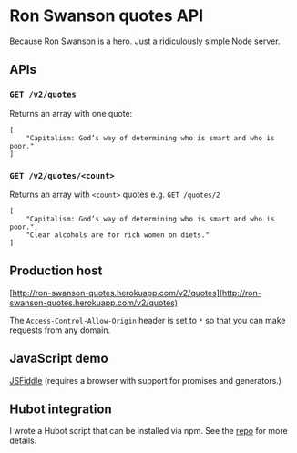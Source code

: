 # Ron Swanson quotes API
Because Ron Swanson is a hero. Just a ridiculously simple Node server.

## APIs

### `GET /v2/quotes`
Returns an array with one quote:
```
[
	"Capitalism: God’s way of determining who is smart and who is poor."
]
```

### `GET /v2/quotes/<count>`
Returns an array with `<count>` quotes e.g. `GET /quotes/2`
```
[
	"Capitalism: God’s way of determining who is smart and who is poor.",
	"Clear alcohols are for rich women on diets."
]
```

## Production host
[http://ron-swanson-quotes.herokuapp.com/v2/quotes](http://ron-swanson-quotes.herokuapp.com/v2/quotes)

The `Access-Control-Allow-Origin` header is set to `*` so that you can make requests from any domain.

## JavaScript demo
[JSFiddle](http://jsfiddle.net/jamesseanwright/7g2w4dhc/2/) (requires a browser with support for promises and generators.)

## Hubot integration
I wrote a Hubot script that can be installed via npm. See the [repo](https://github.com/jamesseanwright/hubot-swanson) for more details.
